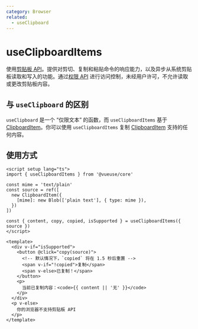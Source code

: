 ```yaml
---
category: Browser
related:
  - useClipboard
---
```


# useClipboardItems

使用[剪贴板 API](https://developer.mozilla.org/en-US/docs/Web/API/Clipboard_API)。提供对剪切、复制和粘贴命令的响应能力，以及异步从系统剪贴板读取和写入的功能。通过[权限 API](https://developer.mozilla.org/en-US/docs/Web/API/Permissions_API) 进行访问控制，未经用户许可，不允许读取或更改剪贴板内容。

## 与 `useClipboard` 的区别

`useClipboard` 是一个 “仅限文本” 的函数，而 `useClipboardItems` 基于 [ClipboardItem](https://developer.mozilla.org/en-US/docs/Web/API/ClipboardItem)。你可以使用 `useClipboardItems` 复制 [ClipboardItem](https://developer.mozilla.org/en-US/docs/Web/API/ClipboardItem) 支持的任何内容。

## 使用方式

```vue
<script setup lang="ts">
import { useClipboardItems } from '@vueuse/core'

const mime = 'text/plain'
const source = ref([
  new ClipboardItem({
    [mime]: new Blob(['plain text'], { type: mime }),
  })
])

const { content, copy, copied, isSupported } = useClipboardItems({ source })
</script>

<template>
  <div v-if="isSupported">
    <button @click="copy(source)">
      <!-- 默认情况下，`copied` 将在 1.5 秒后重置 -->
      <span v-if="!copied">复制</span>
      <span v-else>已复制！</span>
    </button>
    <p>
      当前已复制内容：<code>{{ content || '无' }}</code>
    </p>
  </div>
  <p v-else>
    你的浏览器不支持剪贴板 API
  </p>
</template>
```

